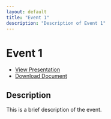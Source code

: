 ```yaml
---
layout: default
title: "Event 1"
description: "Description of Event 1"
---
```


# Event 1

- [View Presentation](intro_python.pdf)  
- [Download Document](document1.pdf)

## Description
This is a brief description of the event.
